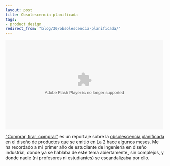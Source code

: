 ```yaml
---
layout: post
title: Obsolescencia planificada
tags:
- product design
redirect_from: "blog/30/obsolescencia-planificada/"
---
```

<object width="500" height="281" id="player983391" type="application/x-shockwave-flash" data="http://www.rtve.es/swf/4.0.19/RTVEPlayerVideo.swf"><param name="movie" value="http://www.rtve.es/swf/4.0.19/RTVEPlayerVideo.swf"><param name="allowScriptAccess" value="always"><param name="allowFullScreen" value="true"><param name="flashvars" value="assetID=983391_es_videos&location=embed"></object>

<a href="http://www.rtve.es/television/documentales/comprar-tirar-comprar/directo/">"Comprar, tirar, comprar"</a> es un reportaje sobre la <a href="http://es.wikipedia.org/wiki/Obsolescencia_programada">obsolescencia planificada</a> en el diseño de productos que se emitió en La 2 hace algunos meses. Me ha recordado a mi primer año de estudiante de ingeniería en diseño industrial, donde ya se hablaba de este tema abiertamente, sin complejos, y donde nadie (ni profesores ni estudiantes) se escandalizaba por ello.
